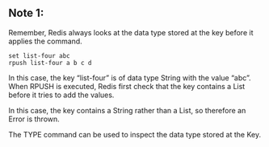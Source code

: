 
## Note 1:
Remember, Redis always looks at the data type stored at the key before it applies the command.

```
set list-four abc
rpush list-four a b c d
```
In this case, the key “list-four” is of data type String with the value “abc”. When RPUSH is executed, Redis first check that the key contains a List before it tries to add the values.

In this case, the key contains a String rather than a List, so therefore an Error is thrown.

The TYPE command can be used to inspect the data type stored at the Key.

